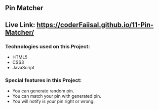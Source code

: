 ## Pin Matcher
## Live Link: https://coderFaiisal.github.io/11-Pin-Matcher/  
### Technologies used on this Project:
* HTML5
* CSS3
* JavaScript
### Special features in this Project:
* You can generate random pin.
* You can match your pin with generated pin.
* You will notify is your pin right or wrong.